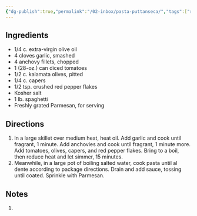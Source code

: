 ```yaml
---
{"dg-publish":true,"permalink":"/02-inbox/pasta-puttanseca/","tags":["recipe/italian, recipe/vegetarian, recipe/main"]}
---
```



## Ingredients

- 1/4 c. extra-virgin olive oil
- 4 cloves garlic, smashed
- 4 anchovy fillets, chopped
- 1 (28-oz.) can diced tomatoes
- 1/2 c. kalamata olives, pitted
- 1/4 c. capers
- 1/2 tsp. crushed red pepper flakes
- Kosher salt
- 1 lb. spaghetti
- Freshly grated Parmesan, for serving

## Directions

1. In a large skillet over medium heat, heat oil. Add garlic and cook until fragrant, 1 minute. Add anchovies and cook until fragrant, 1 minute more. Add tomatoes, olives, capers, and red pepper flakes. Bring to a boil, then reduce heat and let simmer, 15 minutes. 
2. Meanwhile, in a large pot of boiling salted water, cook pasta until al dente according to package directions. Drain and add sauce, tossing until coated. Sprinkle with Parmesan.

## Notes

1. 
